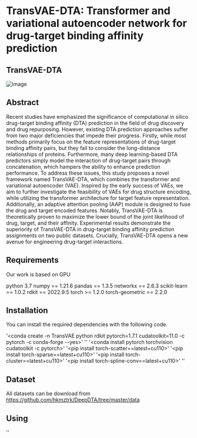 # TransVAE-DTA: Transformer and variational autoencoder network for drug-target binding affinity prediction
## TransVAE-DTA
![image](https://github.com/HPC-NEAU/TransVAE-DTA/assets/101908318/c2035007-5bee-4407-bce3-9d0db5be506a)

## Abstract
Recent studies have emphasized the significance of computational in silico drug-target binding affinity (DTA) prediction in the field of drug discovery and drug repurposing. However, existing DTA prediction approaches suffer from two major deficiencies that impede their progress. Firstly, while most methods primarily focus on the feature representations of drug-target binding affinity pairs, but they fail to consider the long-distance relationships of proteins. Furthermore, many deep learning-based DTA predictors simply model the interaction of drug-target pairs through concatenation, which hampers the ability to enhance prediction performance. To address these issues, this study proposes a novel framework named TransVAE-DTA, which combines the transformer and variational autoencoder (VAE). Inspired by the early success of VAEs, we aim to further investigate the feasibility of VAEs for drug structure encoding, while utilizing the transformer architecture for target feature representation. Additionally, an adaptive attention pooling (AAP) module is designed to fuse the drug and target encoded features. Notably, TransVAE-DTA is theoretically proven to maximize the lower bound of the joint likelihood of drug, target, and their affinity. Experimental results demonstrate the superiority of TransVAE-DTA in drug-target binding affinity prediction assignments on two public datasets. Crucially, TransVAE-DTA opens a new avenue for engineering drug-target interactions.
## Requirements
Our work is based on GPU

python 3.7
numpy == 1.21.6
pandas == 1.3.5
networkx == 2.6.3
scikit-learn == 1.0.2
rdkit == 2022.9.5
torch >= 1.2.0
torch-geometric == 2.2.0

## Installation
You can install the required dependencies with the following code.

'<conda create -n TransVAE python rdkit pytorch=1.7.1 cudatoolkit=11.0 -c pytorch -c conda-forge --yes>'
'<conda activate TransVAE>'
'<conda install pytorch torchvision cudatoolkit -c pytorch>'
'<pip install torch-scatter==latest+cu110>'
'<pip install torch-sparse==latest+cu110>'
'<pip install torch-cluster==latest+cu110>'
'<pip install torch-spline-conv==latest+cu110>' 
'<pip install torch-geometric>'


## Dataset

All datasets can be download from https://github.com/hkmztrk/DeepDTA/tree/master/data


## Using
'<python run_experiment.py>' 

